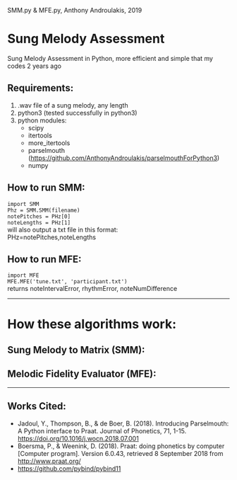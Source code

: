 SMM.py & MFE.py, Anthony Androulakis, 2019
# Sung Melody Assessment
Sung Melody Assessment in Python, more efficient and simple that my codes 2 years ago

## Requirements:
1) .wav file of a sung melody, any length
2) python3 (tested successfully in python3)
3) python modules:
    - scipy
    - itertools
    - more_itertools
    - parselmouth (https://github.com/AnthonyAndroulakis/parselmouthForPython3)
    - numpy

## How to run SMM:
`import SMM`       
`Phz = SMM.SMM(filename)`     
`notePitches = PHz[0]`     
`noteLengths = PHz[1]`     
will also output a txt file in this format:         
PHz=notePitches,noteLengths      

## How to run MFE:
`import MFE`     
`MFE.MFE('tune.txt', 'participant.txt')`      
returns noteIntervalError, rhythmError, noteNumDifference

---------------------------------
# How these algorithms work:

## Sung Melody to Matrix (SMM):


## Melodic Fidelity Evaluator (MFE):

---------------------------------

## Works Cited:
- Jadoul, Y., Thompson, B., & de Boer, B. (2018). Introducing Parselmouth: A Python interface to Praat. Journal of Phonetics, 71, 1-15. https://doi.org/10.1016/j.wocn.2018.07.001     
- Boersma, P., & Weenink, D. (2018). Praat: doing phonetics by computer [Computer program]. Version 6.0.43, retrieved 8 September 2018 from http://www.praat.org/     
- https://github.com/pybind/pybind11
